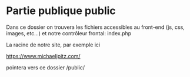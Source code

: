 # Partie publique public
Dans ce dossier on trouvera les fichiers accessibles au front-end (js, css, images, etc...) et notre contrôleur frontal: index.php   

La racine de notre site, par exemple ici

https://www.michaeljpitz.com/

pointera vers ce dossier /public/
